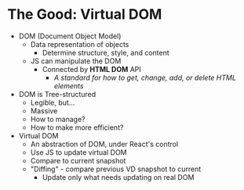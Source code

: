 # The Good: Virtual DOM

- DOM (Document Object Model)
  - Data representation of objects
    - Determine structure, style, and content
  - JS can manipulate the DOM
    - Connected by **HTML DOM** API
      - *A standard for how to get, change, add, or delete HTML elements*
- DOM is Tree-structured
  - Legible, but...
  - Massive
  - How to manage?
  - How to make more efficient?
- Virtual DOM
  - An abstraction of DOM, under React's control
  - Use JS to update virtual DOM
  - Compare to current snapshot
  - "Diffing" - compare previous VD snapshot to current
    - Update only what needs updating on real DOM
